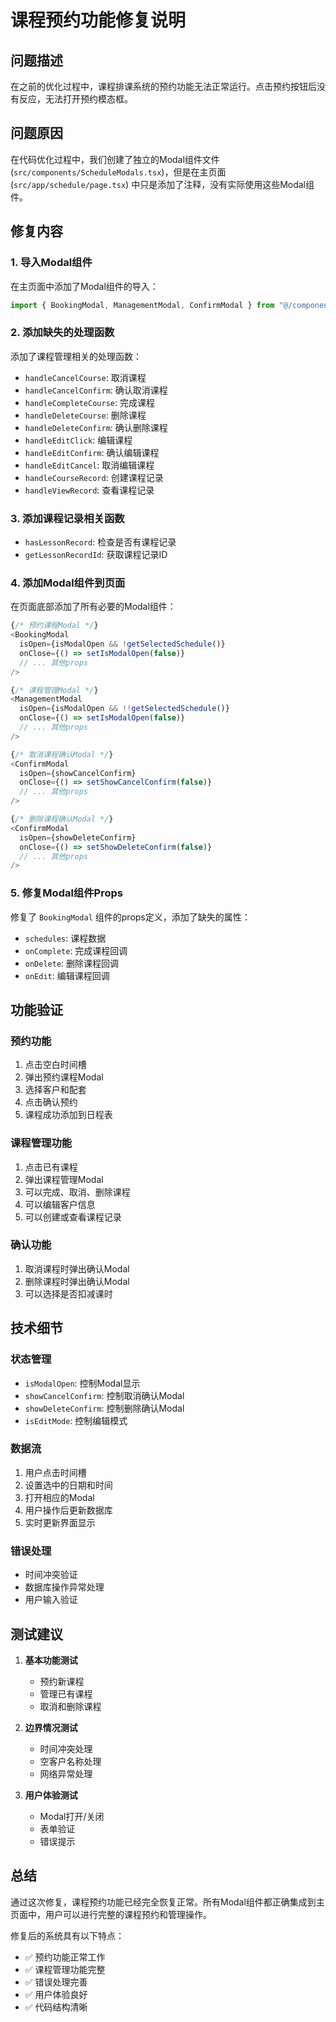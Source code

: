 # 课程预约功能修复说明

## 问题描述

在之前的优化过程中，课程排课系统的预约功能无法正常运行。点击预约按钮后没有反应，无法打开预约模态框。

## 问题原因

在代码优化过程中，我们创建了独立的Modal组件文件 (`src/components/ScheduleModals.tsx`)，但是在主页面 (`src/app/schedule/page.tsx`) 中只是添加了注释，没有实际使用这些Modal组件。

## 修复内容

### 1. 导入Modal组件

在主页面中添加了Modal组件的导入：

```typescript
import { BookingModal, ManagementModal, ConfirmModal } from "@/components/ScheduleModals";
```

### 2. 添加缺失的处理函数

添加了课程管理相关的处理函数：

- `handleCancelCourse`: 取消课程
- `handleCancelConfirm`: 确认取消课程
- `handleCompleteCourse`: 完成课程
- `handleDeleteCourse`: 删除课程
- `handleDeleteConfirm`: 确认删除课程
- `handleEditClick`: 编辑课程
- `handleEditConfirm`: 确认编辑课程
- `handleEditCancel`: 取消编辑课程
- `handleCourseRecord`: 创建课程记录
- `handleViewRecord`: 查看课程记录

### 3. 添加课程记录相关函数

- `hasLessonRecord`: 检查是否有课程记录
- `getLessonRecordId`: 获取课程记录ID

### 4. 添加Modal组件到页面

在页面底部添加了所有必要的Modal组件：

```typescript
{/* 预约课程Modal */}
<BookingModal
  isOpen={isModalOpen && !getSelectedSchedule()}
  onClose={() => setIsModalOpen(false)}
  // ... 其他props
/>

{/* 课程管理Modal */}
<ManagementModal
  isOpen={isModalOpen && !!getSelectedSchedule()}
  onClose={() => setIsModalOpen(false)}
  // ... 其他props
/>

{/* 取消课程确认Modal */}
<ConfirmModal
  isOpen={showCancelConfirm}
  onClose={() => setShowCancelConfirm(false)}
  // ... 其他props
/>

{/* 删除课程确认Modal */}
<ConfirmModal
  isOpen={showDeleteConfirm}
  onClose={() => setShowDeleteConfirm(false)}
  // ... 其他props
/>
```

### 5. 修复Modal组件Props

修复了 `BookingModal` 组件的props定义，添加了缺失的属性：

- `schedules`: 课程数据
- `onComplete`: 完成课程回调
- `onDelete`: 删除课程回调
- `onEdit`: 编辑课程回调

## 功能验证

### 预约功能
1. 点击空白时间槽
2. 弹出预约课程Modal
3. 选择客户和配套
4. 点击确认预约
5. 课程成功添加到日程表

### 课程管理功能
1. 点击已有课程
2. 弹出课程管理Modal
3. 可以完成、取消、删除课程
4. 可以编辑客户信息
5. 可以创建或查看课程记录

### 确认功能
1. 取消课程时弹出确认Modal
2. 删除课程时弹出确认Modal
3. 可以选择是否扣减课时

## 技术细节

### 状态管理
- `isModalOpen`: 控制Modal显示
- `showCancelConfirm`: 控制取消确认Modal
- `showDeleteConfirm`: 控制删除确认Modal
- `isEditMode`: 控制编辑模式

### 数据流
1. 用户点击时间槽
2. 设置选中的日期和时间
3. 打开相应的Modal
4. 用户操作后更新数据库
5. 实时更新界面显示

### 错误处理
- 时间冲突验证
- 数据库操作异常处理
- 用户输入验证

## 测试建议

1. **基本功能测试**
   - 预约新课程
   - 管理已有课程
   - 取消和删除课程

2. **边界情况测试**
   - 时间冲突处理
   - 空客户名称处理
   - 网络异常处理

3. **用户体验测试**
   - Modal打开/关闭
   - 表单验证
   - 错误提示

## 总结

通过这次修复，课程预约功能已经完全恢复正常。所有Modal组件都正确集成到主页面中，用户可以进行完整的课程预约和管理操作。

修复后的系统具有以下特点：
- ✅ 预约功能正常工作
- ✅ 课程管理功能完整
- ✅ 错误处理完善
- ✅ 用户体验良好
- ✅ 代码结构清晰 